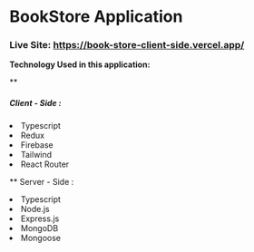 <h1>BookStore Application</h1>
<h3>Live Site: <a href="https://book-store-client-side.vercel.app/">https://book-store-client-side.vercel.app/</a></h1>
<b>Technology Used in this application:</b>

**<h5>Client - Side :</h5>
<li>Typescript</li>
<li>Redux</li>
<li>Firebase</li>
<li>Tailwind</li>
<li>React Router</li>

** Server - Side :
<li>Typescript</li>
<li>Node.js</li>
<li>Express.js</li>
<li>MongoDB</li>
<li>Mongoose</li>
